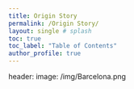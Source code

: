 ```yaml
---
title: Origin Story
permalink: /Origin Story/
layout: single # splash
toc: true
toc_label: "Table of Contents"
author_profile: true
---
```



header:
  image: /img/Barcelona.png